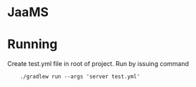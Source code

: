 # JaaMS


# Running
    
Create test.yml file in root of project.
Run by issuing command

```
    ./gradlew run --args 'server test.yml'
```
